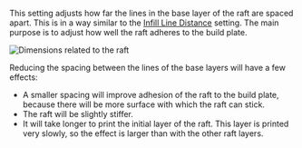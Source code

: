 This setting adjusts how far the lines in the base layer of the raft are spaced apart. This is in a way similar to the [Infill Line Distance](../infill/infill_line_distance.md) setting. The main purpose is to adjust how well the raft adheres to the build plate.

![Dimensions related to the raft](../../../articles/images/raft_dimensions.svg)

Reducing the spacing between the lines of the base layers will have a few effects:
* A smaller spacing will improve adhesion of the raft to the build plate, because there will be more surface with which the raft can stick.
* The raft will be slightly stiffer.
* It will take longer to print the initial layer of the raft. This layer is printed very slowly, so the effect is larger than with the other raft layers.
